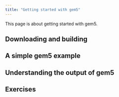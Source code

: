 ```yaml
---
title: "Getting started with gem5"
---
```


This page is about getting started with gem5.

## Downloading and building

## A simple gem5 example

## Understanding the output of gem5

## Exercises
